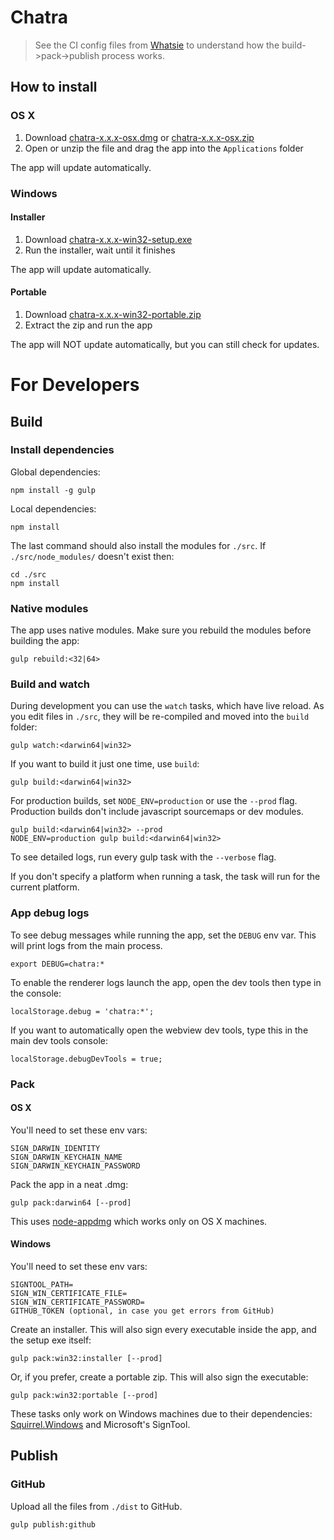 # Chatra

> See the CI config files from [Whatsie](https://github.com/Aluxian/Whatsie) to understand how the build->pack->publish process works.

## How to install

### OS X

1. Download [chatra-x.x.x-osx.dmg][LR] or [chatra-x.x.x-osx.zip][LR]
2. Open or unzip the file and drag the app into the `Applications` folder

The app will update automatically.

### Windows

#### Installer

1. Download [chatra-x.x.x-win32-setup.exe][LR]
2. Run the installer, wait until it finishes

The app will update automatically.

#### Portable

1. Download [chatra-x.x.x-win32-portable.zip][LR]
2. Extract the zip and run the app

The app will NOT update automatically, but you can still check for updates.

# For Developers

## Build

### Install dependencies

Global dependencies:

```
npm install -g gulp
```

Local dependencies:

```
npm install
```

The last command should also install the modules for `./src`. If `./src/node_modules/` doesn't exist then:

```
cd ./src
npm install
```

### Native modules

The app uses native modules. Make sure you rebuild the modules before building the app:

```
gulp rebuild:<32|64>
```

### Build and watch

During development you can use the `watch` tasks, which have live reload. As you edit files in `./src`, they will be re-compiled and moved into the `build` folder:

```
gulp watch:<darwin64|win32>
```

If you want to build it just one time, use `build`:

```
gulp build:<darwin64|win32>
```

For production builds, set `NODE_ENV=production` or use the `--prod` flag. Production builds don't include javascript sourcemaps or dev modules.

```
gulp build:<darwin64|win32> --prod
NODE_ENV=production gulp build:<darwin64|win32>
```

To see detailed logs, run every gulp task with the `--verbose` flag.

If you don't specify a platform when running a task, the task will run for the current platform.

### App debug logs

To see debug messages while running the app, set the `DEBUG` env var. This will print logs from the main process.

```
export DEBUG=chatra:*
```

To enable the renderer logs launch the app, open the dev tools then type in the console:

```
localStorage.debug = 'chatra:*';
```

If you want to automatically open the webview dev tools, type this in the main dev tools console:

```
localStorage.debugDevTools = true;
```

### Pack

#### OS X

You'll need to set these env vars:

```
SIGN_DARWIN_IDENTITY
SIGN_DARWIN_KEYCHAIN_NAME
SIGN_DARWIN_KEYCHAIN_PASSWORD
```

Pack the app in a neat .dmg:

```
gulp pack:darwin64 [--prod]
```

This uses [node-appdmg](https://www.npmjs.com/package/appdmg) which works only on OS X machines.

#### Windows

You'll need to set these env vars:

```
SIGNTOOL_PATH=
SIGN_WIN_CERTIFICATE_FILE=
SIGN_WIN_CERTIFICATE_PASSWORD=
GITHUB_TOKEN (optional, in case you get errors from GitHub)
```

Create an installer. This will also sign every executable inside the app, and the setup exe itself:

```
gulp pack:win32:installer [--prod]
```

Or, if you prefer, create a portable zip. This will also sign the executable:

```
gulp pack:win32:portable [--prod]
```

These tasks only work on Windows machines due to their dependencies: [Squirrel.Windows](https://github.com/Squirrel/Squirrel.Windows) and Microsoft's SignTool.

## Publish

### GitHub

Upload all the files from `./dist` to GitHub.

```
gulp publish:github
```

[LR]: https://github.com/chatr/desktop/releases/latest
